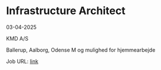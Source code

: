 # Infrastructure Architect
03-04-2025

KMD A/S

Ballerup, Aalborg, Odense M og mulighed for hjemmearbejde

Job URL: [link](https://jobs.kmd.net/job/Ballerup-Infrastructure-Architect-2750/1188484401/)


